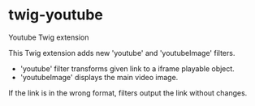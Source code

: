# twig-youtube
Youtube Twig extension

This Twig extension adds new 'youtube' and 'youtubeImage' filters.

 - 'youtube' filter transforms given link to a iframe playable object.
 - 'youtubeImage' displays the main video image.

If the link is in the wrong format, filters output the link without changes.
